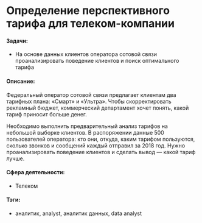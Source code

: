 # Определение перспективного тарифа для телеком-компании

#### Задачи: 
- На основе данных клиентов оператора сотовой связи проанализировать поведение клиентов и поиск оптимального тарифа

#### Описание:
Федеральный оператор сотовой связи предлагает клиентам два тарифных плана: «Смарт» и «Ультра». Чтобы скорректировать рекламный бюджет, коммерческий департамент хочет понять, какой тариф приносит больше денег.

Необходимо выполнить предварительный анализ тарифов на небольшой выборке клиентов. В распоряжении данные 500 пользователей оператора: кто они, откуда, каким тарифом пользуются, сколько звонков и сообщений каждый отправил за 2018 год. Нужно проанализировать поведение клиентов и сделать вывод — какой тариф лучше. 

#### Сфера деятельности: 
- Телеком

#### Тэги:
-  аналитик, analyst, аналитик данных, data analyst
